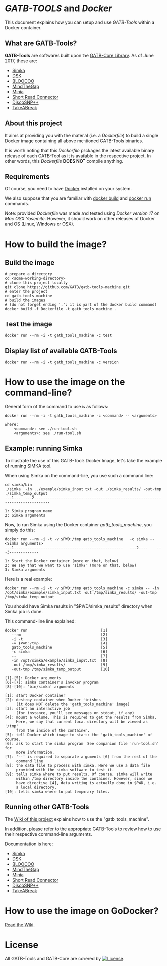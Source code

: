 # *GATB-TOOLS* and *Docker*

This document explains how you can setup and use *GATB-Tools* within a Docker container.

## What are GATB-Tools?

**GATB-Tools** are softwares built upon the [GATB-Core Library](https://github.com/GATB/gatb-core/wiki). As of June 2017, these are:

*  [Simka](https://github.com/GATB/simka)
*  [DSK](https://github.com/GATB/dsk)
*  [BLOOCOO](https://github.com/GATB/bloocoo)
*  [MindTheGap](https://github.com/GATB/MindTheGap)
*  [Minia](https://github.com/GATB/minia)
*  [Short Read Connector](https://github.com/GATB/short_read_connector)
*  [DiscoSNP++](https://github.com/GATB/DiscoSnp)
*  [TakeABreak](https://github.com/GATB/TakeABreak)

## About this project

It aims at providing you with the material (i.e. a *Dockerfile*) to build a single Docker image containing all above mentioned GATB-Tools binaries. 

It is worth noting that this *Dockerfile* packages the latest available binary release of each GATB-Tool as it is available in the respective project. In other words, this *Dockerfile* **DOES NOT** compile anything.

## Requirements

Of course, you need to have [Docker](https://docs.docker.com/engine/installation/) installed on your system. 

We also suppose that you are familiar with [docker build](https://docs.docker.com/engine/reference/commandline/build/) and [docker run](https://docs.docker.com/engine/reference/commandline/run/) commands.

Note: provided *Dockerfile* was made and tested using *Docker version 17* on *Mac OSX Yosemite*. However, it should work on other releases of Docker and OS (Linux, Windows or OSX). 

# How to build the image?

## Build the image

    # prepare a directory
    cd <some-working-directory>
    # clone this project locally
    git clone https://github.com/GATB/gatb-tools-machine.git
    # enter the project
    cd gatb-tools-machine
    # build the images 
    # (do not forget ending '.': it is part of the docker build command)
    docker build -f Dockerfile -t gatb_tools_machine .
    

## Test the image

    docker run --rm -i -t gatb_tools_machine -c test

## Display list of available GATB-Tools

    docker run --rm -i -t gatb_tools_machine -c version

# How to use the image on the command-line?

General form of the command to use is as follows:

    docker run --rm -i -t gatb_tools_machine -c <command> -- <arguments>
    
    where:
        <command>: see ./run-tool.sh
        <arguments>: see ./run-tool.sh

## Example: running Simka

To illustrate the use of this GATB-Tools Docker Image, let's take the example of running SIMKA tool.

When using Simka on the command-line, you use such a command line:

    cd simka/bin
    ./simka  -in ../example/simka_input.txt -out ./simka_results/ -out-tmp ./simka_temp_output
    ---1---  ---2-----------------------------------------------------------------------------
    
    1: Simka program name
    2: Simka arguments

Now, to run Simka using the Docker container *gatb_tools_machine*, you simply do this:

    docker run --rm -i -t -v $PWD:/tmp gatb_tools_machine   -c simka -- <Simka arguments>
    ---1-------------------------------------------------   ---2----    ---3-------------
    
    1: Start the Docker container (more on that, below)
    2: We say that we want to use 'simka' (more on that, below)
    3: Simka arguments

Here is a real example:

    docker run --rm -i -t -v $PWD:/tmp gatb_tools_machine -c simka -- -in /opt/simka/example/simka_input.txt -out /tmp/simka_results/ -out-tmp /tmp/simka_temp_output

You should have Simka results in "$PWD/simka_results" directory when Simka job is done.

This command-line line explained:

    docker run                                 [1]
       --rm                                    [2]
       -i -t                                   [3]
       -v $PWD:/tmp                            [4]
       gatb_tools_machine                      [5] 
       -c simka                                [6]
       --                                      [7]
       -in /opt/simka/example/simka_input.txt  [8]
       -out /tmp/simka_results/                [9]
       -out-tmp /tmp/simka_temp_output         [10]
    
    [1]-[5]: Docker arguments
    [6]-[7]: simka container's invoker program
    [8]-[10]: 'bin/simka' arguments
    
    [1]: start Docker container
    [2]: destroy container when Docker finishes
         (it does NOT delete the 'gatb_tools_machine' image)
    [3]: start an interactive job 
         (for instance, you'll see messages on stdout, if any)
    [4]: mount a volume. This is required to get the results from Simka.
         Here, we say that current local directory will be viewed as '/tmp'
         from the inside of the container. 
    [5]: tell Docker which image to start: the 'gatb_tools_machine' of course.
    [6]: ask to start the simka program. See companion file 'run-tool.sh' for
         more information.
    [7]: '--' is required to separate arguments [6] from the rest of the
         command line
    [8]: the data file to process with simka. Here we use a data file
         provided with the simka software to test it.
    [9]: tells simka where to put results. Of course, simka will write 
         within /tmp directory inside the container. However, since we
         have directive [4], data writing is actually done in $PWD, i.e.
         a local directory.
    [10]: tells simka where to put temporary files. 

## Running other GATB-Tools

The [Wiki of this project](https://github.com/GATB/gatb-tools-machine/wiki) explains how to use the "gatb\_tools\_machine".

In addition, please refer to the appropriate GATB-Tools to review how to use their respective command-line arguments.

Documentation is here:

*  [Simka](https://github.com/GATB/simka)
*  [DSK](https://github.com/GATB/dsk)
*  [BLOOCOO](https://github.com/GATB/bloocoo)
*  [MindTheGap](https://github.com/GATB/MindTheGap)
*  [Minia](https://github.com/GATB/minia)
*  [Short Read Connector](https://github.com/GATB/short_read_connector)
*  [DiscoSNP++](https://github.com/GATB/DiscoSnp)
*  [TakeABreak](https://github.com/GATB/TakeABreak)

# How to use the image on GoDocker?

[Read the Wiki](https://github.com/GATB/gatb-tools-machine/wiki/Using-GoDocker-on-Genouest).

# License

All GATB-Tools and GATB-Core are covered by [![License](http://img.shields.io/:license-affero-blue.svg)](http://www.gnu.org/licenses/agpl-3.0.en.html).
